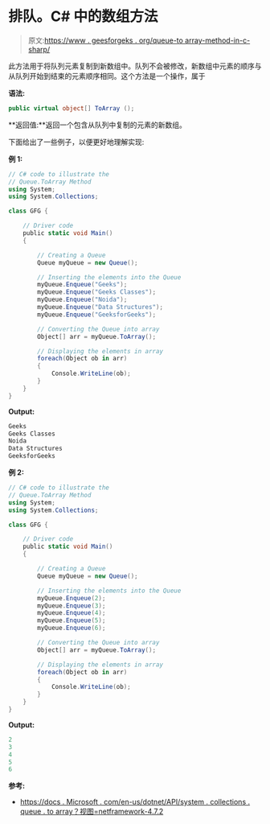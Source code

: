 # 排队。C# 中的数组方法

> 原文:[https://www . geesforgeks . org/queue-to array-method-in-c-sharp/](https://www.geeksforgeeks.org/queue-toarray-method-in-c-sharp/)

此方法用于将队列元素复制到新数组中。队列不会被修改，新数组中元素的顺序与从队列开始到结束的元素顺序相同。这个方法是一个操作，属于

**语法:**

```cs
public virtual object[] ToArray ();
```

**返回值:**返回一个包含从队列中复制的元素的新数组。

下面给出了一些例子，以便更好地理解实现:

**例 1:**

```cs
// C# code to illustrate the 
// Queue.ToArray Method 
using System;
using System.Collections;

class GFG {

    // Driver code
    public static void Main()
    {

        // Creating a Queue
        Queue myQueue = new Queue();

        // Inserting the elements into the Queue
        myQueue.Enqueue("Geeks");
        myQueue.Enqueue("Geeks Classes");
        myQueue.Enqueue("Noida");
        myQueue.Enqueue("Data Structures");
        myQueue.Enqueue("GeeksforGeeks");

        // Converting the Queue into array
        Object[] arr = myQueue.ToArray();

        // Displaying the elements in array
        foreach(Object ob in arr)
        {
            Console.WriteLine(ob);
        }
    }
}
```

**Output:**

```cs
Geeks
Geeks Classes
Noida
Data Structures
GeeksforGeeks

```

**例 2:**

```cs
// C# code to illustrate the 
// Queue.ToArray Method 
using System;
using System.Collections;

class GFG {

    // Driver code
    public static void Main()
    {

        // Creating a Queue
        Queue myQueue = new Queue();

        // Inserting the elements into the Queue
        myQueue.Enqueue(2);
        myQueue.Enqueue(3);
        myQueue.Enqueue(4);
        myQueue.Enqueue(5);
        myQueue.Enqueue(6);

        // Converting the Queue into array
        Object[] arr = myQueue.ToArray();

        // Displaying the elements in array
        foreach(Object ob in arr)
        {
            Console.WriteLine(ob);
        }
    }
}
```

**Output:**

```cs
2
3
4
5
6

```

**参考:**

*   [https://docs . Microsoft . com/en-us/dotnet/API/system . collections . queue . to array？视图=netframework-4.7.2](https://docs.microsoft.com/en-us/dotnet/api/system.collections.queue.toarray?view=netframework-4.7.2)